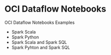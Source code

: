 # OCI Dataflow Notebooks
OCI Dataflow Notebooks Examples
* Spark Scala
* Spark Python
* Spark Scala and Spark SQL
* Spark Pyhton and Spark SQL


